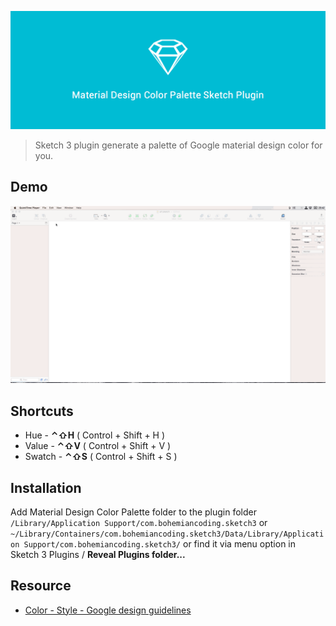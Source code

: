 ![Material Design Color Palette](assets/cover.png)
> Sketch 3 plugin generate a palette of Google material design color for you.

## Demo
![Demo](assets/demo.gif)

## Shortcuts
+ Hue - __⌃⇧H__ ( Control + Shift + H )
+ Value - __⌃⇧V__ ( Control + Shift + V )
+ Swatch - __⌃⇧S__ ( Control + Shift + S )

## Installation
Add Material Design Color Palette folder to the plugin folder `/Library/Application Support/com.bohemiancoding.sketch3` or `~/Library/Containers/com.bohemiancoding.sketch3/Data/Library/Application Support/com.bohemiancoding.sketch3/` or find it via menu option in Sketch 3 Plugins / __Reveal Plugins folder...__

## Resource
+ [Color - Style - Google design guidelines](http://www.google.com/design/spec/style/color.html#color-color-palette)